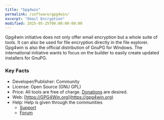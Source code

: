 ```yaml
---
title: "Gpg4win"
permalink: /software/gpg4win/
excerpt: "Email Encryption"
modified: 2025-05-25T00:00:00-00:00
---
```


Gpg4win initiative does not only offer email encryption but a whole suite of tools. It can also be used for file encryption directly in the file explorer. Gpg4win is also the official distribution of GnuPG for Windows. The international initiative wants to focus on the builder to easily create updated installers for GnuPG.

### Key Facts

* Developer/Publisher: Community
* License: Open Source (GNU GPL)
* Price: All tools are free of charge. [Donations](https://gpg4win.org/donate.html) are desired.
* Web: [https://GPG4Win.org](https://gpg4win.org)
* Help: Help is given through the communities
	* [Support](https://gpg4win.org/community.html)
	* [Forum](http://wald.intevation.org/forum/forum.php?forum_id=21)
	
